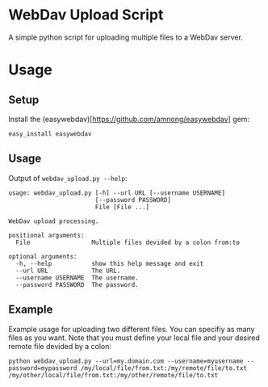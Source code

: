 # WebDav Upload Script

A simple python script for uploading multiple files to a WebDav server.

# Usage

## Setup

Install the (easywebdav)[https://github.com/amnong/easywebdav] gem:

```
easy_install easywebdav
```

## Usage

Output of `webdav_upload.py --help`:

```
usage: webdav_upload.py [-h] --url URL [--username USERNAME]
                        [--password PASSWORD]
                        File [File ...]

WebDav upload processing.

positional arguments:
  File                 Multiple files devided by a colon from:to

optional arguments:
  -h, --help           show this help message and exit
  --url URL            The URL.
  --username USERNAME  The username.
  --password PASSWORD  The password.
```

## Example

Example usage for uploading two different files. You can specifiy as many files as you want. Note that you must define your local file and your desired remote file devided by a colon:

```
python webdav_upload.py --url=my.domain.com --username=myusername --password=mypassword /my/local/file/from.txt:/my/remote/file/to.txt /my/other/local/file/from.txt:/my/other/remote/file/to.txt
```
